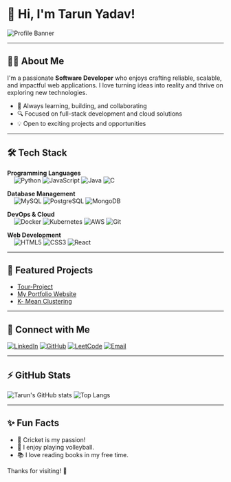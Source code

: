 # 👋 Hi, I'm Tarun Yadav!

![Profile Banner](https://capsule-render.vercel.app/api?type=waving&color=gradient&height=200&section=header&text=Tarun%20Yadav&fontSize=40&fontAlignY=35&desc=Passionate%20Software%20Developer%20%7C%20Tech%20Enthusiast&descAlignY=57)

---

## 🙋‍♂️ About Me

I'm a passionate **Software Developer** who enjoys crafting reliable, scalable, and impactful web applications. I love turning ideas into reality and thrive on exploring new technologies.

- 🚀 Always learning, building, and collaborating
- 🔍 Focused on full-stack development and cloud solutions
- 💡 Open to exciting projects and opportunities

---

## 🛠️ Tech Stack

**Programming Languages**  
&nbsp; &nbsp; ![Python](https://img.shields.io/badge/Python-3776AB?style=for-the-badge&logo=python&logoColor=white)
![JavaScript](https://img.shields.io/badge/JavaScript-F7DF1E?style=for-the-badge&logo=javascript&logoColor=black)
![Java](https://img.shields.io/badge/Java-007396?style=for-the-badge&logo=java&logoColor=white)
![C](https://img.shields.io/badge/C-00599C?style=for-the-badge&logo=c&logoColor=white)

**Database Management**  
&nbsp; &nbsp; ![MySQL](https://img.shields.io/badge/MySQL-4479A1?style=for-the-badge&logo=mysql&logoColor=white)
![PostgreSQL](https://img.shields.io/badge/PostgreSQL-336791?style=for-the-badge&logo=postgresql&logoColor=white)
![MongoDB](https://img.shields.io/badge/MongoDB-47A248?style=for-the-badge&logo=mongodb&logoColor=white)

**DevOps & Cloud**  
&nbsp; &nbsp; ![Docker](https://img.shields.io/badge/Docker-2496ED?style=for-the-badge&logo=docker&logoColor=white)
![Kubernetes](https://img.shields.io/badge/Kubernetes-326CE5?style=for-the-badge&logo=kubernetes&logoColor=white)
![AWS](https://img.shields.io/badge/AWS-232F3E?style=for-the-badge&logo=amazonaws&logoColor=white)
![Git](https://img.shields.io/badge/Git-F05032?style=for-the-badge&logo=git&logoColor=white)

**Web Development**  
&nbsp; &nbsp; ![HTML5](https://img.shields.io/badge/HTML5-E34F26?style=for-the-badge&logo=html5&logoColor=white)
![CSS3](https://img.shields.io/badge/CSS3-1572B6?style=for-the-badge&logo=css3&logoColor=white)
![React](https://img.shields.io/badge/React-61DAFB?style=for-the-badge&logo=react&logoColor=black)

---

## 🚩 Featured Projects

- [Tour-Project](https://github.com/Tarunyadav0001/Tour-Project)  
- [My Portfolio Website](https://github.com/Tarunyadav0001/Tarunyadav0001.github.io)  
- [K- Mean Clustering]([https://github.com/Tarunyadav0001/web-code](https://github.com/Tarunyadav0001/K-MeansClustering.git))

---

## 🔗 Connect with Me

[![LinkedIn](https://img.shields.io/badge/LinkedIn-blue?logo=linkedin&logoColor=white&style=for-the-badge)](https://linkedin.com/in/tarun-yadav-858b78284)
[![GitHub](https://img.shields.io/badge/GitHub-181717?logo=github&logoColor=white&style=for-the-badge)](https://github.com/Tarunyadav0001)
[![LeetCode](https://img.shields.io/badge/LeetCode-orange?logo=leetcode&logoColor=white&style=for-the-badge)](https://leetcode.com/u/Tarun_Rao/)
[![Email](https://img.shields.io/badge/Email-Contact_Me-red?logo=gmail&logoColor=white&style=for-the-badge)](mailto:taru4037@gmail.com)

---

## ⚡ GitHub Stats

![Tarun's GitHub stats](https://github-readme-stats.vercel.app/api?username=Tarunyadav0001&show_icons=true&theme=tokyonight)
![Top Langs](https://github-readme-stats.vercel.app/api/top-langs/?username=Tarunyadav0001&layout=compact&theme=tokyonight)

---

## ✨ Fun Facts

- 🏏 Cricket is my passion!
- 🏐 I enjoy playing volleyball.
- 📚 I love reading books in my free time.

Thanks for visiting! 🚀
